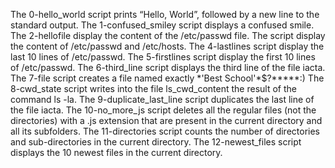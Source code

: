 The 0-hello_world script prints “Hello, World”, followed by a new line to the standard output.
The 1-confused_smiley script displays a confused smile. 
The 2-hellofile display the content of the /etc/passwd file.
The script display  the content of /etc/passwd and /etc/hosts.
The 4-lastlines script display the last 10 lines of /etc/passwd.
The 5-firstlines script display  the first 10 lines of /etc/passwd.
The 6-third_line script displays the third line of the file iacta.
The 7-file script  creates a file named exactly \*\'Best School\'\*$\?\*\*\*\*\*:) 
The 8-cwd_state script writes into the file ls_cwd_content the result of the command ls -la.
The 9-duplicate_last_line script duplicates the last line of the file iacta.
The 10-no_more_js script  deletes all the regular files (not the directories) with a .js extension that are present in the current directory and all its subfolders.
The 11-directories script counts the number of directories and sub-directories in the current directory.
The 12-newest_files script displays the 10 newest files in the current directory.
